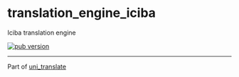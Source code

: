 # translation_engine_iciba

Iciba translation engine

[![pub version][pub-image]][pub-url]

[pub-image]: https://img.shields.io/pub/v/translation_engine_iciba.svg
[pub-url]: https://pub.dev/packages/translation_engine_iciba

---

Part of [uni_translate](https://github.com/biyidev/uni_translate)
